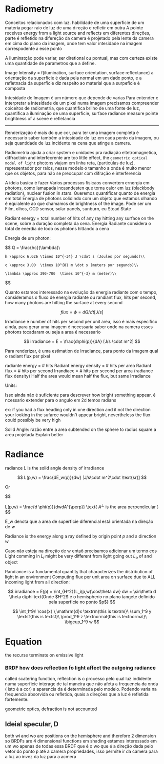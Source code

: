 # Radiometry




Conceitos relacionados com luz.
habilidade de uma superficie de um materia pegar raio de luz de uma direção e refletir em outra
A pointe receives energy from a light source and reflects em diferentes direções, parte é refletido na difereção da camera é projetado pela lente da camera em cima do plano da imagem, onde tem valor intesidade na imagem correspodente a esse ponto

A iluminatção pode variar, ser diretional ou pontual, mas com certeza existe uma quantidade de parametros que a define.

Image Intensity = f(ilumination, surface orientation, surface reflectance)
a orientação da superficie é dada pela normal em um dado ponto, e a refletnacia da superficie diz respeito ao material que a surpeficie é composta

Intesidade de Imagem é um número que depende de varias
Para entender e interpretar a intesidade de um pixel numa imagem precisamos compreender coiceitos de radiometria, que quantifica  brilho de uma fonte de luz, quantifica a iluminação de uma superficie, surface radiance measure pointe brightness of a scene e refletancia

----

Renderização é mais do que cor, para ter uma imagem completa é necessario saber também a intesidade de luz em cada ponto da imagem, ou seja quantidade de luz incidente na cena que atinge a camera. 

Radiometria ajuda a criar system e unidades pra radiação eltetromagnetica, diffractioin and interfecrente are too little effect, the ``geometric optical model of light`` photons viajam em linha reta, (particulas de luz), representador por raios, nesse modelo o tamanho a onda é muito menor que os objetos, para não se preocupar com difração e interferencia

A ideia basica é fazer
Varios processos fisicaos convertem ernergia em photons, como lamapada incasndesten que torna calor em luz (blackbody radiation), nuclear fusion in stars.
Queremos quantificar quanto de energia em total
Energia de photons colidindo com um objeto que estamos olhando é equialente ao que chamamos de brightness of the image.
Pode ser um Film, olhos, CCD sensor, solar panels, sunburn, eu
Stead State

Radiant energy = total number of hits of any ray hitting any surface on the scene, sobre a duração completa da cena.
Energia Radiante considera o total de enerdia de todo os photons hittando a cena

Energia de um photon:

$$
    Q = \frac{hc}{\lambda}\\

    h \approx 6,626 \times 10^{-34} J \cdot s (Joules por segundo)\\

    c \approx 3,00  \times 10^{8} m \dot s (meters por segundo)\\

    \lambda \approx 390-700  \times 10^{-3} m (meter)\\
$$

Quanto estamos interessado na evolução da energia radiante com o tempo, consideramos o fluxo de energia radiante ou randiant flux, hits per second, how many photons are hitting the surface at every second

$$
flux =  \phi = dQ/dt [J/s] 
$$

Irradiance é number of hits per second per unit area, isso é mais especifico ainda, para gerar uma imagem é necessaria saber onde na camera esses photons tocadaram ou seja a area é necessario

$$
irradiance = E = \frac{d\phi(p)}{dA} [J/s \cdot m^2]
$$

Para renderizar, é uma estimation de Irradiance, para ponto da imagem qual o radiant flux per pixel

radiante energy = # hits
Radiant energy density = # hits per area
Radiant flux = # hits per second
Irrandiace = # hits per second per area (radiance flux density)
Half the area would mean half the flux, but same Irradiance

Units:


Isso ainda não é suficiente para descrever how bright something appear, é ncessario extender para o angulo
em 2d temos radians

ex: if you had a flux heading only in one direction and it not the direction your looking in the sufarce wouldn't appear bright, nevertheless the flux could possibly be very high

Solid Angle: razão entre a area subtended on the sphere to radius square
a area projetada
Explain better

# Radiance
radiance $L$ is the solid angle density of irradiance

$$
L(p,w) = \frac{dE_w(p)}{dw} [J/s\cdot m^2\cdot \text{sr}]
$$

Or 

$$

L(p,w) = \frac{d \phi(p)}{dwdA^{\perp}} \text{ $A^\perp$ is the area perpendicular  } 
$$

E_w denota que a area de superficie diferencial está orientada na direção de $w$

Radiance is the energy along a ray defined by origin point $p$ and a direction $w$

Caso não esteja na direção de w entaõ precisamos adicionar um termo cos
Light comming in $L_i$ might be very different from light  going out $L_o$ of and object

Randiance is a fundamental quantity that characterizes the distribution of light in an environment
Computing flux per unit area on surface due to ALL incoming light from all direction:

$$
irradiance = E(p) = \int_{H^2}{L_i(p,w)\cos\theta dw}
dw = \sin\theta d \theta d\phi
text{Onde $H^2$ é o hemispherio  no plano tangete definido pela superficie no ponto  $p$}
$$

$$
  \int_1^9\! \cos{x} \,\mathrm{d}x \textrm{this is textrm}\
  \sum_1^9 y                       \textsf{this is textsf}\
  \prod_1^9 z                      \textnormal{this is textnormal}\
  \bigcup_1^9 w                    
$$

# Equation
the recurse terminate on emissive light

### BRDF how does reflection fo light affect the outgoing radiance
called scatering function, reflection is o processo pelo qual luz indidente numa superficie interage de tal maneira que não afeta a frequencia da onda ( isto é a cor) a aparencia da é determinada pelo modelo.
Podendo varia na frequencia absorvida ou refletida, quais a direções que a luz é refletida fortemente.

geometric optics, defraction is not accounted


Ideial specular, D
--- 
both wi and wo are positions on the hemisphere and therefore 2 dimension so BRDFs are 4 dimensional functions
em shading estamos interessado em um wo apenas de todas essa BRDF que é o wo que é a direção dada pelo vetor do ponto p até a camera
propriedades, isso permite ir da camera para a luz ao invez da luz para a acmera

